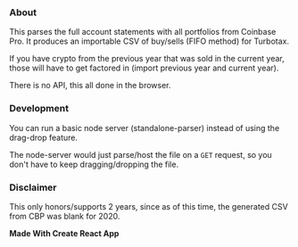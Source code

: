 ### About

This parses the full account statements with all portfolios from Coinbase Pro. It produces an importable CSV of buy/sells (FIFO method) for Turbotax.

If you have crypto from the previous year that was sold in the current year, those will have to get factored in (import previous year and current year).

There is no API, this all done in the browser.

### Development

You can run a basic node server (standalone-parser) instead of using the drag-drop feature.

The node-server would just parse/host the file on a `GET` request, so you don't have to keep dragging/dropping the file.

### Disclaimer

This only honors/supports 2 years, since as of this time, the generated CSV from CBP was blank for 2020.

**Made With Create React App**